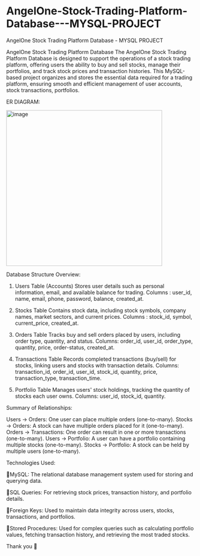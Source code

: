 # AngelOne-Stock-Trading-Platform-Database---MYSQL-PROJECT
AngelOne Stock Trading Platform Database - MYSQL PROJECT

AngelOne Stock Trading Platform Database
The AngelOne Stock Trading Platform Database is designed to support the operations of a stock trading platform, offering users the ability to buy and sell stocks, manage their portfolios, and track stock prices and transaction histories. This MySQL-based project organizes and stores the essential data required for a trading platform, ensuring smooth and efficient management of user accounts, stock transactions, portfolios.


ER DIAGRAM:

<img width="416" alt="image" src="https://github.com/user-attachments/assets/6c80ef9a-8683-4bcb-8a7a-314010335cc9" />









Database Structure Overview:

1. Users Table (Accounts)
Stores user details such as personal information, email, and available balance for trading.
Columns : user_id, name, email, phone, password, balance, created_at.

2. Stocks Table
Contains stock data, including stock symbols, company names, market sectors, and current prices.
Columns : stock_id, symbol, current_price, created_at.

3. Orders Table
Tracks buy and sell orders placed by users, including order type, quantity, and status.
Columns: order_id, user_id, order_type, quantity, price, order-status, created_at.

4. Transactions Table
Records completed transactions (buy/sell) for stocks, linking users and stocks with transaction details.
Columns: transaction_id, order_id, user_id, stock_id, quantity, price, transaction_type, transaction_time.

5. Portfolio Table
Manages users' stock holdings, tracking the quantity of stocks each user owns.
Columns: user_id, stock_id, quantity.

Summary of Relationships:

Users → Orders: One user can place multiple orders (one-to-many).
Stocks → Orders: A stock can have multiple orders placed for it (one-to-many).
Orders → Transactions: One order can result in one or more transactions (one-to-many).
Users → Portfolio: A user can have a portfolio containing multiple stocks (one-to-many).
Stocks → Portfolio: A stock can be held by multiple users (one-to-many).

Technologies Used:

MySQL: The relational database management system used for storing and querying data.

SQL Queries: For retrieving stock prices, transaction history, and portfolio details.

Foreign Keys: Used to maintain data integrity across users, stocks, transactions, and portfolios.

Stored Procedures: Used for complex queries such as calculating portfolio values, fetching transaction history, and retrieving the most traded stocks.


Thank you 🤝
